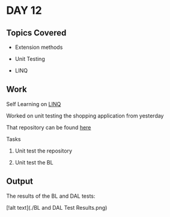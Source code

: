 # DAY 12

## Topics Covered

* Extension methods

* Unit Testing

* LINQ


## Work

Self Learning on [LINQ](https://www.tutorialsteacher.com/linq)

Worked on unit testing the shopping application from yesterday

That repository can be found [here](https://github.com/ash0306/Genspark-Training/tree/master/Day%2011/ShoppingApplicationSolution)

Tasks 

1. Unit test the repository

2. Unit test the BL


## Output

The results of the BL and DAL tests:

[!alt text](./BL and DAL Test Results.png)